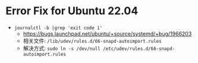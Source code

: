 # Error Fix for Ubuntu 22.04

- `journalctl -b |grep 'exit code 1'`
  * https://bugs.launchpad.net/ubuntu/+source/systemd/+bug/1966203
  * 相关文件: `/lib/udev/rules.d/66-snapd-autoimport.rules`
  * 解决方式: `sudo ln -s /dev/null /etc/udev/rules.d/66-snapd-autoimport.rules`
